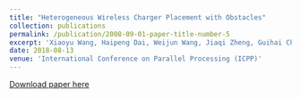 ```yaml
---
title: "Heterogeneous Wireless Charger Placement with Obstacles"
collection: publications
permalink: /publication/2008-09-01-paper-title-number-5
excerpt: 'Xiaoyu Wang, Haipeng Dai, Weijun Wang, Jiaqi Zheng, Guihai Chen, Wanchun Dou and Xiaobing Wu.'
date: 2018-08-13
venue: 'International Conference on Parallel Processing (ICPP)'
---
```


[Download paper here](http://weijunalexwang.github.io/files/08714083.pdf)
